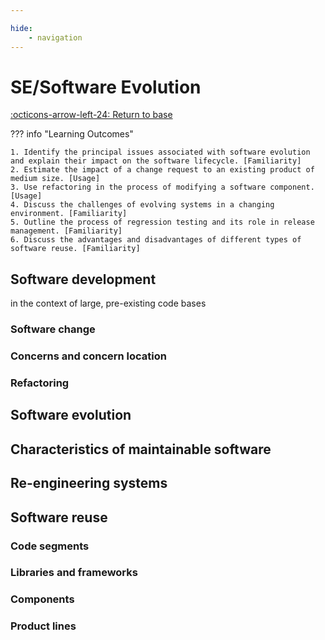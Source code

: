 ```yaml
---

hide:
    - navigation 
---
```

# SE/Software Evolution

[:octicons-arrow-left-24: Return to base](/Bodies-of-Knowledge/Software-Engineering/)

??? info "Learning Outcomes"

    1. Identify the principal issues associated with software evolution and explain their impact on the software lifecycle. [Familiarity]
    2. Estimate the impact of a change request to an existing product of medium size. [Usage]
    3. Use refactoring in the process of modifying a software component. [Usage]
    4. Discuss the challenges of evolving systems in a changing environment. [Familiarity]
    5. Outline the process of regression testing and its role in release management. [Familiarity]
    6. Discuss the advantages and disadvantages of different types of software reuse. [Familiarity]

## Software development

in the context of large, pre-existing code bases

### Software change

### Concerns and concern location

### Refactoring

## Software evolution

## Characteristics of maintainable software

## Re-engineering systems

## Software reuse

### Code segments

### Libraries and frameworks

### Components

### Product lines
